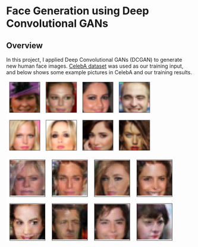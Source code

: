 # Face Generation using Deep Convolutional GANs

## Overview

In this project, I applied Deep Convolutional GANs (DCGAN) to generate new human face images. [CelebA dataset](http://mmlab.ie.cuhk.edu.hk/projects/CelebA.html) was used as our training input, and below shows some example pictures in CelebA and our training results.

![CelebA example](./assets/imgsize32.png)

![Training results](./assets/results.png)
